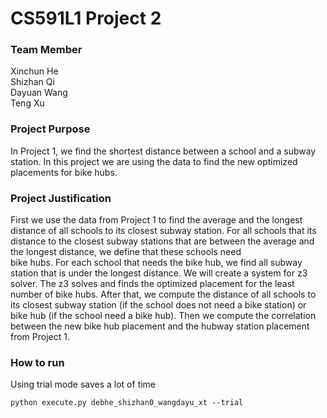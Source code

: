 # CS591L1 Project 2 

### Team Member 

Xinchun He\
Shizhan Qi\
Dayuan Wang\
Teng Xu 

### Project Purpose 

In Project 1, we find the shortest distance between 
a school and a subway station. In this project we 
are using the data to find the new optimized placements 
for bike hubs.
 

### Project Justification

First we use the data from Project 1 to find the average 
and the longest distance of all schools to its closest 
subway station. For all schools that its distance to the 
closest subway stations that are between the average and 
the longest distance, we define that these schools need  
bike hubs. For each school that needs the bike hub, we 
find all subway station that is under the 
longest distance. We will create a system for z3 solver. 
The z3 solves and finds the optimized placement for the 
least number of bike hubs. After that, we compute the 
distance of all schools to its closest subway station
(if the school does not need a bike station) or bike hub 
(if the school need a bike hub). Then we compute the 
correlation between the new bike hub placement and the 
hubway station placement from Project 1. 

### How to run 

Using trial mode saves a lot of time 
```
python execute.py debhe_shizhan0_wangdayu_xt --trial
```
